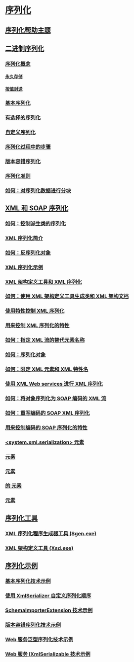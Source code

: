 # [序列化](index.md)
## [序列化帮助主题](serialization-how-to-topics.md)
## [二进制序列化](binary-serialization.md)
### [序列化概念](serialization-concepts.md)
#### [永久存储](persistent-storage.md)
#### [按值封送](marshal-by-value.md)
### [基本序列化](basic-serialization.md)
### [有选择的序列化](selective-serialization.md)
### [自定义序列化](custom-serialization.md)
### [序列化过程中的步骤](steps-in-the-serialization-process.md)
### [版本容错序列化](version-tolerant-serialization.md)
### [序列化准则](serialization-guidelines.md)
### [如何：对序列化数据进行分块](how-to-chunk-serialized-data.md)
## [XML 和 SOAP 序列化](xml-and-soap-serialization.md)
### [如何：控制派生类的序列化](how-to-control-serialization-of-derived-classes.md)
### [XML 序列化简介](introducing-xml-serialization.md)
### [如何：反序列化对象](how-to-deserialize-an-object.md)
### [XML 序列化示例](examples-of-xml-serialization.md)
### [XML 架构定义工具和 XML 序列化](the-xml-schema-definition-tool-and-xml-serialization.md)
### [如何：使用 XML 架构定义工具生成类和 XML 架构文档](xml-schema-def-tool-gen.md)
### [使用特性控制 XML 序列化](controlling-xml-serialization-using-attributes.md)
### [用来控制 XML 序列化的特性](attributes-that-control-xml-serialization.md)
### [如何：指定 XML 流的替代元素名称](how-to-specify-an-alternate-element-name-for-an-xml-stream.md)
### [如何：序列化对象](how-to-serialize-an-object.md)
### [如何：限定 XML 元素和 XML 特性名](how-to-qualify-xml-element-and-xml-attribute-names.md)
### [使用 XML Web services 进行 XML 序列化](xml-serialization-with-xml-web-services.md)
### [如何：将对象序列化为 SOAP 编码的 XML 流](how-to-serialize-an-object-as-a-soap-encoded-xml-stream.md)
### [如何：重写编码的 SOAP XML 序列化](how-to-override-encoded-soap-xml-serialization.md)
### [用来控制编码的 SOAP 序列化的特性](attributes-that-control-encoded-soap-serialization.md)
### [<system.xml.serialization> 元素](system-xml-serialization-element.md)
### [<dateTimeSerialization> 元素](datetimeserialization-element.md)
### [<schemaImporterExtensions> 元素](schemaimporterextensions-element.md)
### [<xmlSchemaImporterExtensions> 的 <add> 元素](add-element-for-xmlschemaimporterextensions.md)
### [<xmlSerializer> 元素](xmlserializer-element.md)
## [序列化工具](serialization-tools.md)
### [XML 序列化程序生成器工具 (Sgen.exe)](xml-serializer-generator-tool-sgen-exe.md)
### [XML 架构定义工具 (Xsd.exe)](xml-schema-definition-tool-xsd-exe.md)
## [序列化示例](serialization-samples.md)
### [基本序列化技术示例](basic-serialization-technology-sample.md)
### [使用 XmlSerializer 自定义序列化顺序](custom-serialization-order-with-xmlserializer.md)
### [SchemaImporterExtension 技术示例](schemaimporterextension-technology-sample.md)
### [版本容错序列化技术示例](version-tolerant-serialization-technology-sample.md)
### [Web 服务泛型序列化技术示例](web-services-generics-serialization-technology-sample.md)
### [Web 服务 IXmlSerializable 技术示例](web-services-ixmlserializable-technology-sample.md)
